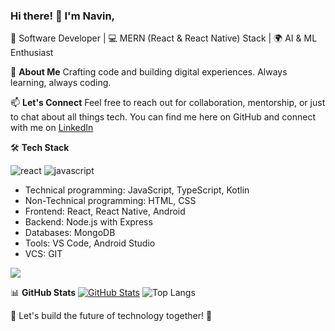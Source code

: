 ### Hi there! 👋 I'm Navin,

🚀 Software Developer | 💻 MERN (React & React Native) Stack | 🌍 AI & ML Enthusiast

🌟 **About Me**
Crafting code and building digital experiences. Always learning, always coding.

📫 **Let's Connect**
Feel free to reach out for collaboration, mentorship, or just to chat about all things tech. You can find me here on GitHub and connect with me on [LinkedIn](https://www.linkedin.com/in/navin-prasanth-r-1b6b1321b/)

🛠️ **Tech Stack**

![react](https://github.com/navinym10/navinym10/assets/122440908/71298f7f-c8ff-4b7b-b423-1f2cfb213713)
![javascript](https://github.com/navinym10/navinym10/assets/122440908/3191d0ea-60e0-4c24-99a5-fdbec225c0e7)



- Technical programming: JavaScript, TypeScript, Kotlin
- Non-Technical programming: HTML, CSS
- Frontend: React, React Native, Android
- Backend: Node.js with Express
- Databases: MongoDB
- Tools: VS Code, Android Studio
- VCS: GIT

![](https://komarev.com/ghpvc/?username=your-github-navinym10&color=blue)
    
📊 **GitHub Stats**
[![GitHub Stats](https://github-readme-stats.vercel.app/api?username=navinym10&show_icons=true&theme=dark)](https://github.com/navinym10)
![Top Langs](https://github-readme-stats.vercel.app/api/top-langs/?username=navinym10&theme=tokyonight)


🚀 Let's build the future of technology together! 🌟
